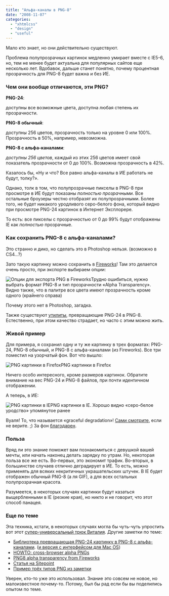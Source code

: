 ```yaml
---
title: "Альфа-каналы в PNG-8"
date: "2008-11-07"
categories: 
  - "xhtmlcss"
  - "design"
  - "useful"
---
```


Мало кто знает, но они действительно существуют.

Проблема полупрозрачных картинок медленно умирает вместе с IE5-6, но, тем не менее будет актуальна для популярных сайтов еще несколько лет. Вдобавок, дальше станет понятно, почему процентная прозрачность для PNG-8 будет важна и без ИЕ.

### Чем они вообще отличаются, эти PNG?

**PNG-24**:

доступны все возможные цвета, доступна любая степень их прозрачности.

**PNG-8 обычный**:

доступны 256 цветов, прозрачность только на уровне 0 или 100%. Прозрачность в 50%, например, невозможна.

**PNG-8 с альфа-каналами**:

_доступны 256 цветов_, каждый из этих 256 цветов имеет свой показатель прозрачности от 0 до 100%. Возможна прозрачность в 42%.

Казалось бы, «Ну и что? Все равно альфа-каналы в ИЕ работать не будут, толку?».

Однако, толк в том, что полупрозрачные пикселы в PNG-8 при просмотре в ИЕ будут показаны _полностью прозрачными_. Все остальные броузеры честно отобразят их полупрозрачными. Более того, не будет никакого уродливого серо-белого фона, который видно при просмотре PNG-24 картинок в Интернет Эксплорере.

То есть: все пикселы с прозрачностью от 0 до 99% будут отображены IE как _полностью_ прозрачные.

### Как сохранить PNG-8 с альфа-каналами?

Это странно и дико, но сделать это в Photoshop нельзя. (возможно в CS4...?)

Зато такую картинку можно сохранить в [Fireworks](http://www.adobe.com/products/fireworks/)! Там это делается очень просто, при экспорте выбираем опции:

![Опции для экспорта PNG в Fireworks](http://cssing.org.ua/pic/png8alpha/fw.png)Трудно ошибиться, нужно выбрать формат PNG-8 и тип прозрачности «Alpha Transparency». Видно также, что в палитре все цвета имеют прозрачность кроме одного (крайнего справа)

Почему этого нет в Photoshop, загадка.

Также существуют [утилиты](http://pngnq.sourceforge.net/index.html), превращающие PNG-24 в PNG-8. Естественно, при этом качество страдает, но часто с этим можно жить.

### Живой пример

Для примера, я сохранил одну и ту же картинку в трех форматах: PNG-24, PNG-8 обычный, и PNG-8 с альфа-каналами (из Fireworks). Все три поместил на узорчатый фон. Вот что вышло:

![PNG картинки в Firefox](http://cssing.org.ua/pic/png8alpha/ff.jpg)PNG картинки в Firefox

Ничего особо интересного, кроме размеров картинок. Обратите внимание на вес PNG-24 и PNG-8 файлов, при почти идентичном отображении.

А теперь, в ИЕ:

![PNG картинки в IE](http://cssing.org.ua/pic/png8alpha/ie.jpg)PNG картинки в IE. Хорошо видно «серо-белое уродство» упомянутое ранее

Вуаля! То, что называется «graceful degradation»! [Сами смотрите](http://cssing.org.ua/examples/png8alpha/), если не верите. ;) За фон [благодарен](http://www.squidfingers.com/).

### Польза

Вряд ли это знание поможет вам познакомиться с девушкой вашей мечты, или начать наконец делать зарядку по утрам. Но, некоторая польза все же есть. Во-первых, это экономит трафик. Во-вторых, в большинстве случаев отлично деградирует в ИЕ. То есть, можно применять для всяких некритичных украшательских штучек. В IE будет отображен обычный PNG-8 (а ля GIF), а для всех остальных полупрозрачная красота.

Разумеется, в некоторых случаях картинки будут казаться выщербленными в IE (резкие края), но никто и не говорит, что этот способ панацея.

### Еще по теме

Эта техника, кстати, в некоторых случаях могла бы чуть-чуть упростить вот этот [супер-универсальный трюк Виталия](http://harisov.livejournal.com/58661.html). Другие заметки по теме:

- [Библиотека превращающая PNG-24 картинку в PNG-8 с альфа-каналами](http://pngnq.sourceforge.net/index.html). ([и версия c интерфейсом для Mac OS](http://ethan.tira-thompson.com/Mac%20OS%20X%20Ports.html))
- [HOWTO: cross-browser alpha PNGs](http://www.hackszine.com/blog/archive/2008/02/howto_crossbrowser_alpha_pngs.html)
- [PNG8 alpha transparency from Fireworks](http://www.personal.psu.edu/drs18/blogs/davidstong/2007/09/png8_alpha_transparency_from_f.html)
- [Статья на Sitepoint](http://www.sitepoint.com/blogs/2007/09/18/png8-the-clear-winner/)
- [Пример трёх типов PNG из заметки](http://cssing.org.ua/examples/png8alpha/)

Уверен, кто-то уже это использовал. Знание это совсем не новое, но малоизвестное почему-то. Потому, был бы рад если бы вы поделились опытом по теме.
